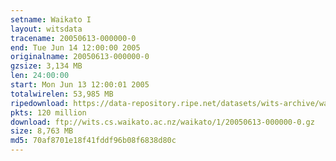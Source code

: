 ```yaml
---
setname: Waikato I
layout: witsdata
tracename: 20050613-000000-0
end: Tue Jun 14 12:00:00 2005
originalname: 20050613-000000-0
gzsize: 3,134 MB
len: 24:00:00
start: Mon Jun 13 12:00:01 2005
totalwirelen: 53,985 MB
ripedownload: https://data-repository.ripe.net/datasets/wits-archive/waikato/1/20050613-000000-0.gz
pkts: 120 million
download: ftp://wits.cs.waikato.ac.nz/waikato/1/20050613-000000-0.gz
size: 8,763 MB
md5: 70af8701e18f41fddf96b08f6838d80c
---
```


